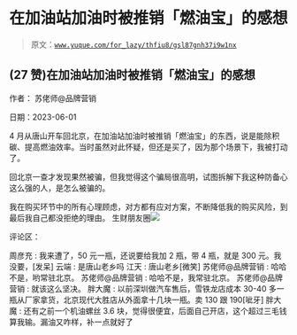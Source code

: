 # 在加油站加油时被推销「燃油宝」的感想

> 原文：[`www.yuque.com/for_lazy/thfiu8/gsl87gnh37i9w1nx`](https://www.yuque.com/for_lazy/thfiu8/gsl87gnh37i9w1nx)



## (27 赞)在加油站加油时被推销「燃油宝」的感想 

作者： 苏佬师@品牌营销 

日期：2023-06-01 

4 月从唐山开车回北京，在加油站加油时被推销「燃油宝」的东西，说是能除积碳、提高燃油效率。当时虽然对此怀疑，但还是买了，因为那个场景下，我被打动了。 

回北京一查才发现果然被骗，但我觉得这个骗局很高明，试图拆解下我这种防备心这么强的人，是怎么被骗的。 

我在购买环节中的所有心理顾虑，对方都有应对方案，不断降低我的购买风险，到最后我自己都没拒绝的理由。 生财朋友圈![](img/0d8cb0f36f1d5d63b1b2f156dc8989ce.png) 

评论区： 

周彦充 : 我来遭了，50 元一瓶，还说要给我加 2 瓶，带 4 瓶，就是 300 元。我没要，[发呆] 云端 : 是唐山老乡吗 江天 : 唐山老乡[微笑] 苏佬师@品牌营销 : 哈哈不是，哟常驻北京。 苏佬师@品牌营销 : 哈哈不是，我常驻北京。 苏佬师@品牌营销 : 就该这么坚决。 胖大魔 : 以前深圳做汽车售后，雪铁龙店成本 30-40 多一瓶从厂家拿货，北京现代大胜店从外面拿十几块一瓶。卖 130 跟 190[呲牙] 胖大魔 : 还有之前一个机油螺丝 3.6 块，觉得很便宜，后面自己开店，这个超过三毛钱算我输。漏油又咋样，补一点就好了